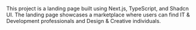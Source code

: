 This project is a landing page built using Next.js, TypeScript, and Shadcn UI. The landing page showcases a marketplace where users can find IT & Development professionals and Design & Creative individuals.

